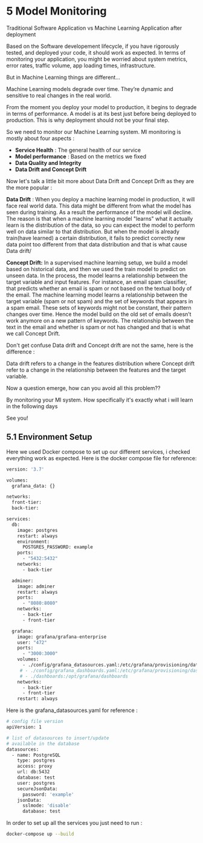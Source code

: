 # 5 Model Monitoring

Traditional Software Application vs Machine Learning Application after deployment

Based on the Software developement lifecycle, if you have rigorously tested, and deployed your code, it should work as expected. In terms of monitoring your application, you might be worried about system metrics, error rates, traffic volume, app loading times, infrastructure. 

But in Machine Learning things are different...

Machine Learning models degrade over time. They’re dynamic and sensitive to real changes in the real world. 

From the moment you deploy your model to production, it begins to degrade in terms of performance. A model is at its best just before being deployed to production. This is why deployment should not be your final step.


So we need to monitor our Machine Learning system. Ml monitoring is mostly about four aspects : 

- **Service Health** : The general health of our service 
- **Model performance** : Based on the metrics we fixed
- **Data Quality and Integrity**
- **Data Drift and Concept Drift**

Now let's talk a little bit more about Data Drift and Concept Drift as they are the more popular : 

**Data Drift** : When you deploy a machine learning model in production, it will face real world data. This data might be different from what the model has seen during training. As a result the performance of the model will decline. The reason is that when a machine learning model "learns" what it actually learn is the distribution of the data, so you can expect the model to perform well on data similar to that distribution. But when the model is already train(have learned) a certain distribution, it fails to predict correctly new data point too different from that data distribution and that is what cause Data drift/


**Concept Drift:** In a supervised machine learning setup, we build a model based on historical data, and then we used the train model to predict on unseen data.  In the process, the model learns a relationship between the target variable and input features. For instance, an email spam classifier, that predicts whether an email is spam or not based on the textual body of the email. The machine learning model learns a relationship between the target variable (spam or not spam) and the set of keywords that appears in a spam email. These sets of keywords might not be constant, their pattern changes over time. Hence the model build on the old set of emails doesn’t work anymore on a new pattern of keywords. The relationship between the text in the email and whether is spam or not has changed and that is what we call Concept Drift. 

Don't get confuse Data drift and Concept drift are not the same, here is the difference : 

Data drift refers to a change in the features distribution where Concept drift refer to a change in the relationship between the features and the target variable.

Now a question emerge, how can you avoid all this problem??

By monitoring your Ml system. How specifically it's exactly what i will learn in the following days

See you!


## 5.1 Environment Setup

Here we used Docker compose to set up our different services, i checked everything work as expected. Here is the docker compose file for reference: 


```bash
version: '3.7'

volumes: 
  grafana_data: {}

networks:
  front-tier:
  back-tier:

services:
  db:
    image: postgres
    restart: always
    environment:
      POSTGRES_PASSWORD: example
    ports:
      - "5432:5432"
    networks:
      - back-tier

  adminer:
    image: adminer
    restart: always
    ports:
      - "8080:8080"
    networks:
      - back-tier
      - front-tier  

  grafana:
    image: grafana/grafana-enterprise
    user: "472"
    ports:
      - "3000:3000"
    volumes:
      - ./config/grafana_datasources.yaml:/etc/grafana/provisioning/datasources/datasource.yaml:ro
     # - ./config/grafana_dashboards.yaml:/etc/grafana/provisioning/dashboards/dashboards.yaml:ro
     # - ./dashboards:/opt/grafana/dashboards
    networks:
      - back-tier
      - front-tier
    restart: always
```

Here is the grafana_datasources.yaml for reference : 

```bash
# config file version
apiVersion: 1

# list of datasources to insert/update
# available in the database
datasources:
  - name: PostgreSQL
    type: postgres
    access: proxy
    url: db:5432
    database: test
    user: postgres
    secureJsonData:
      password: 'example'
    jsonData:
      sslmode: 'disable'
      database: test
```

In order to set up all the services you just need to run : 

```bash
docker-compose up --build
```

    
